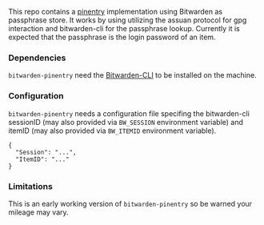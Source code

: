 This repo contains a [pinentry](https://www.gnupg.org/related_software/pinentry/index.html) implementation using Bitwarden as passphrase store.
It works by using utilizing the assuan protocol for gpg interaction and bitwarden-cli for the passphrase lookup.
Currently it is expected that the passphrase is the login password of an item.  

### Dependencies
````bitwarden-pinentry```` need the [Bitwarden-CLI](https://help.bitwarden.com/article/cli) to be installed on the machine.

### Configuration
````bitwarden-pinentry```` needs a configuration file specifing the bitwarden-cli sessionID (may also provided via ```` BW_SESSION ````  environment variable) and itemID (may also provided via ```` BW_ITEMID ````  environment variable).
````
{
  "Session": "...",
  "ItemID": "..."
}
 ```` 
 

### Limitations
This is an early working version of ````bitwarden-pinentry```` so be warned your mileage may vary.  